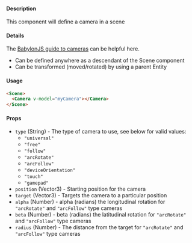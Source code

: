 #### Description

This component will define a camera in a scene

#### Details

The [BabylonJS guide to cameras](http://doc.babylonjs.com/babylon101/cameras) can be helpful here.

 - Can be defined anywhere as a descendant of the Scene component
 - Can be transformed (moved/rotated) by using a parent Entity

#### Usage

```html
<Scene>
  <Camera v-model="myCamera"></Camera>
</Scene>
```

#### Props

 - `type` (String) - The type of camera to use, see below for valid values:
    - `"universal"`
    - `"free"`
    - `"follow"`
    - `"arcRotate"`
    - `"arcFollow"`
    - `"deviceOrientation"`
    - `"touch"`
    - `"gamepad"`
 - `position` (Vector3) - Starting position for the camera
 - `target` (Vector3) - Targets the camera to a particular position
 - `alpha` (Number) - alpha (radians) the longitudinal rotation for `"arcRotate"` and `"arcFollow"` type cameras
 - `beta` (Number) - beta (radians) the latitudinal rotation for `"arcRotate"` and `"arcFollow"` type cameras
 - `radius` (Number) - The distance from the target for `"arcRotate"` and `"arcFollow"` type cameras
